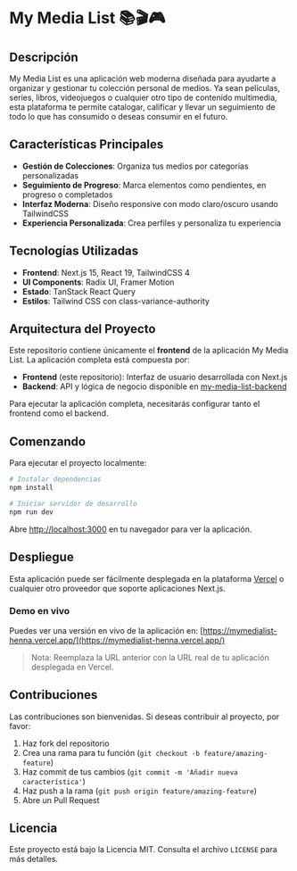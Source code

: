 # My Media List 📚🎬🎮

## Descripción

My Media List es una aplicación web moderna diseñada para ayudarte a organizar y gestionar tu colección personal de medios. Ya sean películas, series, libros, videojuegos o cualquier otro tipo de contenido multimedia, esta plataforma te permite catalogar, calificar y llevar un seguimiento de todo lo que has consumido o deseas consumir en el futuro.

## Características Principales

- **Gestión de Colecciones**: Organiza tus medios por categorías personalizadas
- **Seguimiento de Progreso**: Marca elementos como pendientes, en progreso o completados
- **Interfaz Moderna**: Diseño responsive con modo claro/oscuro usando TailwindCSS
- **Experiencia Personalizada**: Crea perfiles y personaliza tu experiencia

## Tecnologías Utilizadas

- **Frontend**: Next.js 15, React 19, TailwindCSS 4
- **UI Components**: Radix UI, Framer Motion
- **Estado**: TanStack React Query
- **Estilos**: Tailwind CSS con class-variance-authority

## Arquitectura del Proyecto

Este repositorio contiene únicamente el **frontend** de la aplicación My Media List. La aplicación completa está compuesta por:

- **Frontend** (este repositorio): Interfaz de usuario desarrollada con Next.js
- **Backend**: API y lógica de negocio disponible en [my-media-list-backend](https://github.com/Raen98/my-media-list-backend.git)

Para ejecutar la aplicación completa, necesitarás configurar tanto el frontend como el backend.

## Comenzando

Para ejecutar el proyecto localmente:

```bash
# Instalar dependencias
npm install

# Iniciar servidor de desarrollo
npm run dev
```

Abre [http://localhost:3000](http://localhost:3000) en tu navegador para ver la aplicación.

## Despliegue

Esta aplicación puede ser fácilmente desplegada en la plataforma [Vercel](https://vercel.com) o cualquier otro proveedor que soporte aplicaciones Next.js.

### Demo en vivo

Puedes ver una versión en vivo de la aplicación en: [https://mymedialist-henna.vercel.app/](https://mymedialist-henna.vercel.app/)

> Nota: Reemplaza la URL anterior con la URL real de tu aplicación desplegada en Vercel.

## Contribuciones

Las contribuciones son bienvenidas. Si deseas contribuir al proyecto, por favor:

1. Haz fork del repositorio
2. Crea una rama para tu función (`git checkout -b feature/amazing-feature`)
3. Haz commit de tus cambios (`git commit -m 'Añadir nueva característica'`)
4. Haz push a la rama (`git push origin feature/amazing-feature`)
5. Abre un Pull Request

## Licencia

Este proyecto está bajo la Licencia MIT. Consulta el archivo `LICENSE` para más detalles.
